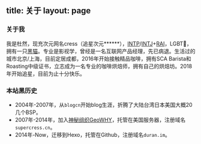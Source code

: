 title: 关于
layout: page
---
### 关于我

我是杜然，现充次元网名cress（追星次元******），[INTP](https://zh.wikipedia.org/wiki/INTP)/[INTJ](https://zh.wikipedia.org/wiki/INTJ)+[RAI](https://zh.wikipedia.org/wiki/%E9%9C%8D%E7%88%BE%E8%98%AD%E5%85%AD%E9%82%8A%E5%BD%A2)，LGBT🌈，拥有一只[黑猫](https://www.instagram.com/p/BK0W7-oA1qT/?taken-by=kuresu)。专业是影视学，曾经是一名互联网产品经理，先已病退。生活过的城市北京/上海，目前定居成都，2016年开始接触精品咖啡，拥有SCA Barista和Roasting中级证书，立志成为一名专业的咖啡烘焙师，拥有自己的烘焙坊。2018年开始追星，目前为止十分快乐。

### 本站黑历史

- 2004年-2007年，从`blogcn`开始blog生涯，折腾了大陆台湾日本美国大概20几个BSP。
- 2007年-2014年，加入[神秘组织GeoWHY](https://site.douban.com/geowhy/room/13493/)，托管在美国服务器，注册域名`supercress.cn`。
- 2014年-Now，迁移到Hexo，托管在Github，注册域名`duran.im`。